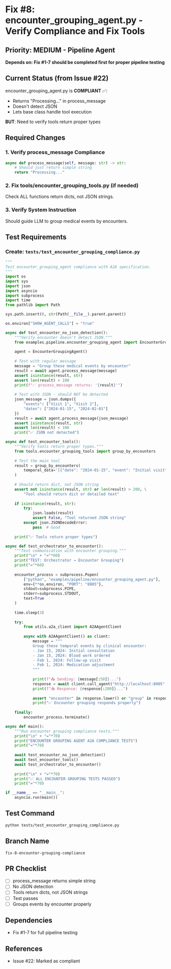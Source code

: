 # Fix #8: encounter_grouping_agent.py - Verify Compliance and Fix Tools

## Priority: MEDIUM - Pipeline Agent
**Depends on: Fix #1-7 should be completed first for proper pipeline testing**

## Current Status (from Issue #22)
encounter_grouping_agent.py is **COMPLIANT** ✅:
- Returns "Processing..." in process_message
- Doesn't detect JSON
- Lets base class handle tool execution

**BUT**: Need to verify tools return proper types

## Required Changes

### 1. Verify process_message Compliance
```python
async def process_message(self, message: str) -> str:
    # Should just return simple string
    return "Processing..."
```

### 2. Fix tools/encounter_grouping_tools.py (if needed)
Check ALL functions return dicts, not JSON strings.

### 3. Verify System Instruction
Should guide LLM to group medical events by encounters.

## Test Requirements

### Create: `tests/test_encounter_grouping_compliance.py`
```python
"""
Test encounter_grouping_agent compliance with A2A specification.
"""
import os
import sys
import json
import asyncio
import subprocess
import time
from pathlib import Path

sys.path.insert(0, str(Path(__file__).parent.parent))

os.environ["SHOW_AGENT_CALLS"] = "true"

async def test_encounter_no_json_detection():
    """Verify encounter doesn't detect JSON."""
    from examples.pipeline.encounter_grouping_agent import EncounterGroupingAgent
    
    agent = EncounterGroupingAgent()
    
    # Test with regular message
    message = "Group these medical events by encounter"
    result = await agent.process_message(message)
    assert isinstance(result, str)
    assert len(result) < 100
    print(f"✅ process_message returns: '{result}'")
    
    # Test with JSON - should NOT be detected
    json_message = json.dumps({
        "events": ["Visit 1", "Visit 2"],
        "dates": ["2024-01-15", "2024-02-01"]
    })
    result = await agent.process_message(json_message)
    assert isinstance(result, str)
    assert len(result) < 100
    print("✅ JSON not detected")

async def test_encounter_tools():
    """Verify tools return proper types."""
    from tools.encounter_grouping_tools import group_by_encounters
    
    # Test the main tool
    result = group_by_encounters(
        temporal_data='[{"date": "2024-01-15", "event": "Initial visit"}]'
    )
    
    # Should return dict, not JSON string
    assert not isinstance(result, str) or len(result) > 200, \
        "Tool should return dict or detailed text"
    
    if isinstance(result, str):
        try:
            json.loads(result)
            assert False, "Tool returned JSON string"
        except json.JSONDecodeError:
            pass  # Good
    
    print("✅ Tools return proper types")

async def test_orchestrator_to_encounter():
    """Test communication with encounter grouping."""
    print("\n" + "="*60)
    print("TEST: Orchestrator → Encounter Grouping")
    print("="*60)
    
    encounter_process = subprocess.Popen(
        ["python", "examples/pipeline/encounter_grouping_agent.py"],
        env={**os.environ, "PORT": "8005"},
        stdout=subprocess.PIPE,
        stderr=subprocess.STDOUT,
        text=True
    )
    
    time.sleep(3)
    
    try:
        from utils.a2a_client import A2AAgentClient
        
        async with A2AAgentClient() as client:
            message = """
            Group these temporal events by clinical encounter:
            - Jan 15, 2024: Initial consultation
            - Jan 15, 2024: Blood work ordered
            - Feb 1, 2024: Follow-up visit
            - Feb 1, 2024: Medication adjustment
            """
            
            print(f"📤 Sending: {message[:50]}...")
            response = await client.call_agent("http://localhost:8005", message)
            print(f"📥 Response: {response[:200]}...")
            
            assert "encounter" in response.lower() or "group" in response.lower()
            print("✅ Encounter grouping responds properly")
    
    finally:
        encounter_process.terminate()

async def main():
    """Run encounter grouping compliance tests."""
    print("\n" + "="*70)
    print("ENCOUNTER GROUPING AGENT A2A COMPLIANCE TESTS")
    print("="*70)
    
    await test_encounter_no_json_detection()
    await test_encounter_tools()
    await test_orchestrator_to_encounter()
    
    print("\n" + "="*70)
    print("✅ ALL ENCOUNTER GROUPING TESTS PASSED")
    print("="*70)

if __name__ == "__main__":
    asyncio.run(main())
```

## Test Command
```bash
python tests/test_encounter_grouping_compliance.py
```

## Branch Name
`fix-8-encounter-grouping-compliance`

## PR Checklist
- [ ] process_message returns simple string
- [ ] No JSON detection
- [ ] Tools return dicts, not JSON strings
- [ ] Test passes
- [ ] Groups events by encounter properly

## Dependencies
- Fix #1-7 for full pipeline testing

## References
- Issue #22: Marked as compliant